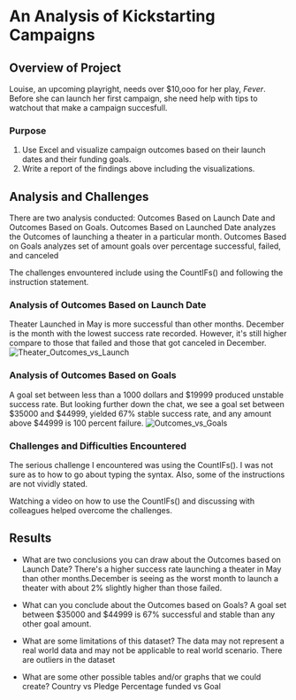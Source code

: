 # An Analysis of Kickstarting Campaigns

## Overview of Project

Louise, an upcoming playright, needs over $10,ooo for her play, *Fever*. Before she can launch her first campaign, she need help with tips to watchout that make a campaign succesfull.

### Purpose

1. Use Excel and visualize campaign outcomes based on their launch dates and their funding goals.
2. Write a report of the findings above including the visualizations.

## Analysis and Challenges

There are two analysis conducted: Outcomes Based on Launch Date and Outcomes Based on Goals. Outcomes Based on Launched Date analyzes the Outcomes of launching a theater in a particular month. Outcomes Based on Goals analyzes set of amount goals over percentage successful, failed, and canceled

The challenges envountered include using the CountIFs() and following the instruction statement.

### Analysis of Outcomes Based on Launch Date
Theater Launched in May is more successful than other months. December is the month with the lowest success rate recorded. However, it's still higher compare to those that failed and those that got canceled in December. 
![Theater_Outcomes_vs_Launch](https://user-images.githubusercontent.com/69058584/103737594-17fd8700-4fb8-11eb-8c3b-e57581ab8c75.png)

### Analysis of Outcomes Based on Goals
A goal set between less than a 1000 dollars and $19999 produced unstable success rate. But looking further down the chat, we see a goal set between $35000 and $44999, yielded 67% stable success rate, and any amount above $44999 is 100 percent failure.
![Outcomes_vs_Goals](https://user-images.githubusercontent.com/69058584/103737626-23e94900-4fb8-11eb-9560-2945cb06ee0d.png)


### Challenges and Difficulties Encountered
The serious challenge I encountered was using the CountIFs(). I was not sure as to how to go about typing the syntax. Also, some of the instructions are not vividly stated. 

Watching a video on how to use the CountIFs() and discussing with colleagues helped overcome the challenges. 


## Results

- What are two conclusions you can draw about the Outcomes based on Launch Date?
There's a higher success rate launching a theater in May than other months.December is seeing as the worst month to launch a theater with about 2% slightly higher than those failed. 

- What can you conclude about the Outcomes based on Goals?
A goal set between $35000 and $44999 is 67% successful and stable than any other goal amount.

- What are some limitations of this dataset?
The data may not represent a real world data and may not be applicable to real world scenario. There are outliers in the dataset


- What are some other possible tables and/or graphs that we could create?
Country vs Pledge
Percentage funded vs Goal
